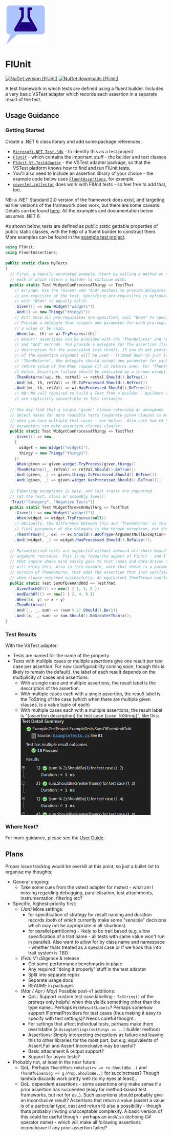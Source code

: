 ![FlUnit Logo](src/FlUnitIcon.png)

# FlUnit

[![NuGet version (FlUnit)](https://img.shields.io/nuget/v/FlUnit.svg?style=flat-square)](https://www.nuget.org/packages/FlUnit/) [![NuGet downloads (FlUnit)](https://img.shields.io/nuget/dt/FlUnit.svg?style=flat-square)](https://www.nuget.org/packages/FlUnit/)

A test framework in which tests are defined using a fluent builder. Includes a very basic VSTest adapter which records each assertion in a separate result of the test. 

## Usage Guidance

### Getting Started

Create a .NET 6 class library and add some package references:
- [`Microsoft.NET.Test.Sdk`](https://www.nuget.org/packages/Microsoft.NET.Test.Sdk/) - to identify this as a test project
- [`FlUnit`](https://www.nuget.org/packages/FlUnit/) - which contains the important stuff - the builder and test classes
- [`FlUnit.VS.TestAdapter`](https://www.nuget.org/packages/FlUnit.VS.TestAdapter/) - the VSTest adapter package, so that the VSTest platform knows how to find and run FlUnit tests.
- You'll also need to include an assertion library of your choice - the example code below uses [`FluentAssertions`](https://www.nuget.org/packages/FluentAssertions/), for example.
- [`coverlet.collector`](https://www.nuget.org/packages/coverlet.collector/) does work with FlUnit tests - so feel free to add that, too.

NB: a .NET Standard 2.0 version of the framework does exist, and targeting earlier versions of the framework does work, but there are some caveats. Details can be found [here](docs/user-guide/other-notes.md/extended-usage-guidance.md#caveats-when-targeting-net-5-or-earlier). All the examples and documentation below assumes .NET 6.

As shown below, tests are defined as public static gettable properties of public static classes, with the help of a fluent builder to construct them. More examples can be found in the [example test project](./src/Example.TestProject/ExampleTests.cs).

```csharp
using FlUnit;
using FluentAssertions;

public static class MyTests
{
  // First, a heavily annotated example. Start by calling a method on the "TestThat" static class,
  // each of which return a builder to continue with.
  public static Test WidgetCanProcessAThingy => TestThat
    // Arrange: Use the "Given" and "And" methods to provide delegates for obtaining each
    // pre-requisite of the test. Specifying pre-requisites is optional. Starting your test
    // with "When" is equally valid.
    .Given(() => new Widget("widget1"))
    .And(() => new Thingy("thingy1"))
    // Act: Once all pre-requisites are specified, call "When" to specify the "Act" part of the test.
    // Provide a delegate that accepts one parameter for each pre-requisite. The delegate can return
    // a value or be void.
    .When((wi, th) => wi.TryProcess(th))
    // Assert: assertions can be provided with the "ThenReturns" and "And" methods, or the "ThenThrows"
    // and "And" methods. You provide a delegate for the assertion itself and (optionally) a string
    // description for the associated test result. If you do not provide an explicit description, the text
    // of the assertion argument will be used - trimmed down to just its body if it is a lambda. For
    // "ThenReturns", the delegate should accept one parameter for each pre-requisite, and one for the
    // return value of the When clause (if it returns one). For "ThenThrows", see the third example,
    // below. Assertion failure should be indicated by a thrown exception.
    .ThenReturns((wi, th, retVal) => retVal.Should().BeTrue())
    .And((wi, th, retVal) => th.IsProcessed.Should().BeTrue())
    .And((wi, th, retVal) => wi.HasProcessed.Should().BeTrue());
    // NB: No call required to build a Test from a builder - builders with at least one declared assertion
    // are implicitly convertible to Test instances.

  // You may find that a single 'given' clause returning an anonymous
  // object makes for more readable tests (separate given clauses is more useful when
  // when you have multiple test cases - see below). Also note how C# 9's lambda discard
  // parameters can make assertion clauses clearer:
  public static Test WidgetCanProcessAThingy => TestThat
    .Given(() => new
    {
      widget = new Widget("widget1"),
      thingy = new Thingy("thingy1")
    })
    .When(given => given.widget.TryProcess(given.thingy))
    .ThenReturns((_, retVal) => retVal.Should().BeTrue())
    .And((given, _) => given.thingy.IsProcessed.Should().BeTrue())
    .And((given, _) => given.widget.HasProcessed.Should().BeTrue());

  // Expecting exceptions is easy, and test traits are supported
  // (at the test, class or assembly level):
  [Trait("Category", "Negative Tests")]
  public static Test WidgetThrowsOnNullArg => TestThat
    .Given(() => new Widget("widget1"))
    .When(widget => widget.TryProcess(null))
    // Obviously, the difference between this and 'ThenReturns' is that the
    // final parameter of the delegate is the thrown exception, not the return value.
    .ThenThrows((_, ex) => ex.Should().BeOfType<ArgumentNullException>())
    .And((widget, _) => widget.HasProcessed.Should().BeFalse());

  // Parameterised tests are supported without awkward attribute-based
  // argument retrieval. This is my favourite aspect of FlUnit - and I suspect
  // that anyone whose mind easily goes to test cases and data-driven testing
  // will enjoy this. Also in this example, note that there is a parameterless
  // version of ThenReturns, that adds the assertion that just verifies that the
  // when clause returned successfully. An equivalent ThenThrows overload also exists.
  public static Test SumOfEvenAndOdd => TestThat
    .GivenEachOf(() => new[] { 1, 3, 5 })
    .AndEachOf(() => new[] { 2, 4, 6 })
    .When((x, y) => x + y)
    .ThenReturns()
    .And((_, _, sum) => (sum % 2).Should().Be(1))
    .And((x, _, sum) => sum.Should().BeGreaterThan(x));
}
```

### Test Results

With the VSTest adapter:
* Tests are named for the name of the property.
* Tests with multiple cases or multiple assertions give one result per test case per assertion. For now (configurability coming soon, though this is likely to remain the default), the label of each result depends on the multiplicity of cases and assertions:
  * With a single case and multiple assertions, the result label is the description of the assertion.
  * With multiple cases each with a single assertion, the result label is the ToString of the case (which when there are multiple given clauses, is a value tuple of each)
  * With multiple cases each with a multiple assertions, the result label is "\{assertion description\} for test case \{case ToString\}", like this:  
    ![Visual Studio Test Result Example](docs/VSTestResultExample.png)

### Where Next?

For more guidance, please see the [User Guide](docs/user-guide/README.md).


## Plans

Proper issue tracking would be overkill at this point, so just a bullet list to organise my thoughts:

- General ongoing:
  - Take some cues from the vstest adapter for mstest - what am I missing regarding debugging, parallelisation, test attachments, instrumentation, filtering etc?
- Specific, highest-priority first:
  - *(Jan)* More settings:
    - for specification of strategy for result naming and duration records (both of which currently make some "sensible" decisions which may not be appropriate in all situations).
    - for parallel partitioning - likely to be trait based (e.g. allow specification of a trait name - all tests with same value won't run in parallel). Also want to allow for by class name and namespace - whether thats treated as a special case or if we hook this into trait system is TBD.
  - *(Feb)* V1 diligence & release
    - Get some performance benchmarks in place
    - Any required "doing it properly" stuff in the test adapter.
    - Split into separate repos
    - Separate usage docs
    - README in packages
  - *(Mar / Apr / May)* Possible post-v1 additions:
    - QoL: Support custom test case labelling - `ToString()` of the prereqs only helpful when this yields something other than the type name.. Perhaps `WithResultLabels`? Perhaps somehow support IFormatProviders for test cases (thus making it easy to specify with test settings)? Needs careful thought..
    - For settings that affect individual tests, perhaps make them overridable (a `UsingSettings(settings => ..)` builder method)
    - Assertions: Simply interpreting exceptions as failure and leaving this to other libraries for the most part, but e.g. equivalents of Assert.Fail and Assert.Inconclusive may be useful?
    - Basic attachment & output support?
    - Support for async tests?
- Probably not, at least in the near future:
  - QoL: Perhaps `ThenOfReturnValue(rv => rv.ShouldBe..)` and `ThenOfGiven1(g => g.Prop.ShouldBe..)` for succinctness? Though lambda discards work pretty well (to my eyes at least)..
  - QoL: dependent assertions - some assertions only make sense if a prior assertion has succeeded (easy for method-based test frameworks, but not for us..). Such assertions should probably give an inconclusive result? Assertions that return a value (assert a value is of a particular type, cast and return it) also a possibility - though thats probably inviting unacceptable complexity. A basic version of this could be useful though - perhaps an `AndAlso` (echoing C# operator name) - which will make all following assertions inconclusive if any prior assertion failed?



